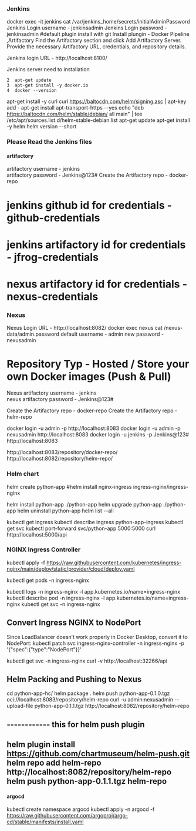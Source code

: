 
### Jenkins #####
docker exec -it jenkins cat /var/jenkins_home/secrets/initialAdminPassword
Jenkins Login username - jenkinsadmin 
Jenkins Login password - jenkinsadmin
#default plugin install with git
Install plungin - Docker Pipeline ,Artifactory
Find the Artifactory section and click Add Artifactory Server.
Provide the necessary Artifactory URL, credentials, and repository details.

Jenkins login URL - http://localhost:8100/

Jenkins server need to installation

    2  apt-get update
    3  apt-get install -y docker.io
    4  docker --version

apt-get install -y curl
curl https://baltocdn.com/helm/signing.asc | apt-key add -
apt-get install apt-transport-https --yes
echo "deb https://baltocdn.com/helm/stable/debian/ all main" | tee /etc/apt/sources.list.d/helm-stable-debian.list
apt-get update
apt-get install -y helm
helm version --short


### Please Read the Jenkins files ######
#### artifactory #####
artifactory username - jenkins  
artifactory password - Jenkins@123#
Create the Artifactory repo - docker-repo


# jenkins github id  for credentials - github-credentials
# jenkins artifactory id  for credentials - jfrog-credentials
# nexus artifactory id  for credentials - nexus-credentials


### Nexus ####
Nexus Login URL - http://localhost:8082/
docker exec nexus cat /nexus-data/admin.password
default username - admin
new password -nexusadmin
# Repository Typ - Hosted / Store your own Docker images (Push & Pull)
 Nexus artifactory username - jenkins  
nexus artifactory password - Jenkins@123#

Create the Artifactory repo - docker-repo
Create the Artifactory repo - helm-repo

docker login -u admin -p <your-password> http://localhost:8083
docker login -u admin -p nexusadmin http://localhost:8083
docker login -u jenkins -p Jenkins@123# http://localhost:8083

http://localhost:8083/repository/docker-repo/
http://localhost:8082/repository/helm-repo/



### Helm chart 

helm create python-app
#helm install nginx-ingress ingress-nginx/ingress-nginx



helm install python-app ./python-app
helm upgrade python-app ./python-app
helm uninstall python-app
helm list --all

kubectl get ingress
kubectl describe ingress python-app-ingress
kubectl get svc
kubectl port-forward svc/python-app 5000:5000
curl http://localhost:5000/api



### NGINX Ingress Controller
kubectl apply -f https://raw.githubusercontent.com/kubernetes/ingress-nginx/main/deploy/static/provider/cloud/deploy.yaml

kubectl get pods -n ingress-nginx

kubectl logs -n ingress-nginx -l app.kubernetes.io/name=ingress-nginx
kubectl describe pod -n ingress-nginx -l app.kubernetes.io/name=ingress-nginx
kubectl get svc -n ingress-nginx


## Convert Ingress NGINX to NodePort
Since LoadBalancer doesn’t work properly in Docker Desktop, convert it to NodePort:
kubectl patch svc ingress-nginx-controller -n ingress-nginx -p '{"spec":{"type":"NodePort"}}'

kubectl get svc -n ingress-nginx
curl -v http://localhost:32266/api


## Helm Packing and Pushing to Nexus
cd python-app-hc/
helm package .
helm push python-app-0.1.0.tgz oci://localhost:8083/repository/helm-repo
curl -u admin:nexusadmin --upload-file python-app-0.1.1.tgz http://localhost:8082/repository/helm-repo

## ------------ this for helm push plugin ######
helm plugin install https://github.com/chartmuseum/helm-push.git
helm repo add helm-repo http://localhost:8082/repository/helm-repo
helm push python-app-0.1.1.tgz helm-repo
---------------------------------------

#### argocd ###
kubectl create namespace argocd
kubectl apply -n argocd -f https://raw.githubusercontent.com/argoproj/argo-cd/stable/manifests/install.yaml
